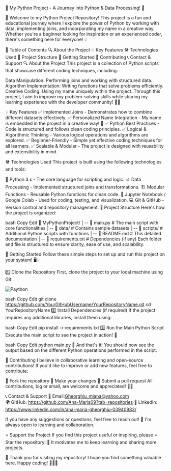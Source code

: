 🎉 My Python Project - A Journey into Python & Data Processing! 🐍

🚀 Welcome to my Python Project Repository! This project is a fun and educational journey where I explore the power of Python by working with data, implementing joins, and incorporating my name in a creative way. Whether you're a beginner looking for inspiration or an experienced coder, there's something here for everyone! 💡

📜 Table of Contents
🔍 About the Project
💡 Key Features
🛠 Technologies Used
📂 Project Structure
🚀 Getting Started
🤝 Contributing
📞 Contact & Support
🔍 About the Project
This project is a collection of Python scripts that showcase different coding techniques, including:

Data Manipulation: Performing joins and working with structured data.
Algorithm Implementation: Writing functions that solve problems efficiently.
Creative Coding: Using my name uniquely within the project.
Through this project, I aim to improve my problem-solving skills while sharing my learning experience with the developer community! 🚀✨

💡 Key Features
✅ Implemented Joins - Demonstrates how to combine different datasets effectively.
✅ Personalized Name Integration - My name is embedded in the project in a creative way! 🎨
✅ Python Best Practices - Code is structured and follows clean coding principles.
✅ Logical & Algorithmic Thinking - Various logical operations and algorithms are explored.
✅ Beginner-Friendly - Simple yet effective coding techniques for all learners.
✅ Scalable & Modular - The project is designed with reusability and extensibility in mind.

🛠 Technologies Used
This project is built using the following technologies and tools:

🐍 Python 3.x - The core language for scripting and logic.
📊 Data Processing - Implemented structured joins and transformations.
🏗 Modular Functions - Reusable Python functions for clean code.
📝 Jupyter Notebook / Google Colab - Used for coding, testing, and visualization.
💻 Git & GitHub - Version control and repository management.
📂 Project Structure
Here's how the project is organized:

bash
Copy
Edit
📁 MyPythonProject/
│-- 📜 main.py             # The main script with core functionalities
│-- 📂 data/               # Contains sample datasets
│-- 📂 scripts/            # Additional Python scripts with functions
│-- 📑 README.md           # This detailed documentation
│-- 📜 requirements.txt    # Dependencies (if any)
Each folder and file is structured to ensure clarity, ease of use, and scalability.

🚀 Getting Started
Follow these simple steps to set up and run this project on your system! 🖥️💡

1️⃣ Clone the Repository
First, clone the project to your local machine using Git:

![Paython ](https://github.com/user-attachments/assets/c1e07a03-4683-4abd-8d2f-7578c4cc1838)


bash
Copy
Edit
git clone https://github.com/YourGitHubUsername/YourRepositoryName.git
cd YourRepositoryName
2️⃣ Install Dependencies (if required)
If the project requires any additional libraries, install them using:


bash
Copy
Edit
pip install -r requirements.txt
3️⃣ Run the Main Python Script
Execute the main script to see the project in action! 🎯

bash
Copy
Edit
python main.py
🎉 And that's it! You should now see the output based on the different Python operations performed in the script.

🤝 Contributing
I believe in collaborative learning and open-source contributions! If you'd like to improve or add new features, feel free to contribute:

🍴 Fork the repository
📝 Make your changes
🔄 Submit a pull request
All contributions, big or small, are welcome and appreciated! 🚀✨

📞 Contact & Support
📧 Email:Gheorghiu_miana@yahoo.com  
🌍 GitHub: https://github.com/Ana-Maria09?tab=repositories
💼 LinkedIn: https://www.linkedin.com/in/ana-maria-gheorghiu-03940983/

If you have any suggestions or questions, feel free to reach out! 💬 I'm always open to learning and collaboration.

⭐ Support the Project
If you find this project useful or inspiring, please ⭐ Star the repository! 🌟 It motivates me to keep learning and sharing more projects.

🎉 Thank you for visiting my repository! I hope you find something valuable here. Happy coding! 🚀🐍✨
